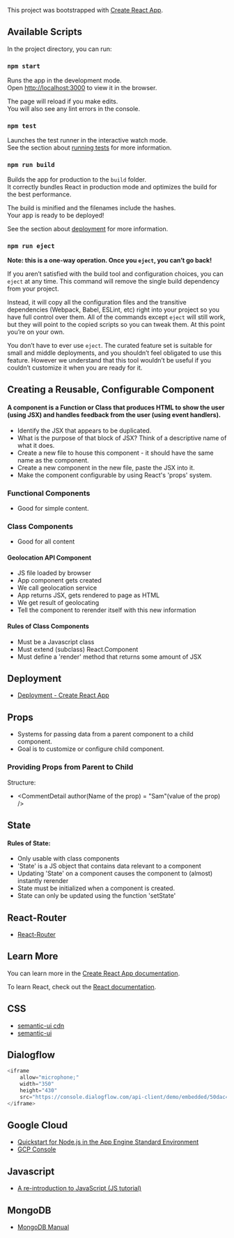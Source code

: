 This project was bootstrapped with [Create React App](https://github.com/facebook/create-react-app).

## Available Scripts

In the project directory, you can run:

### `npm start`

Runs the app in the development mode.<br>
Open [http://localhost:3000](http://localhost:3000) to view it in the browser.

The page will reload if you make edits.<br>
You will also see any lint errors in the console.

### `npm test`

Launches the test runner in the interactive watch mode.<br>
See the section about [running tests](https://facebook.github.io/create-react-app/docs/running-tests) for more information.

### `npm run build`

Builds the app for production to the `build` folder.<br>
It correctly bundles React in production mode and optimizes the build for the best performance.

The build is minified and the filenames include the hashes.<br>
Your app is ready to be deployed!

See the section about [deployment](https://facebook.github.io/create-react-app/docs/deployment) for more information.

### `npm run eject`

**Note: this is a one-way operation. Once you `eject`, you can’t go back!**

If you aren’t satisfied with the build tool and configuration choices, you can `eject` at any time. This command will remove the single build dependency from your project.

Instead, it will copy all the configuration files and the transitive dependencies (Webpack, Babel, ESLint, etc) right into your project so you have full control over them. All of the commands except `eject` will still work, but they will point to the copied scripts so you can tweak them. At this point you’re on your own.

You don’t have to ever use `eject`. The curated feature set is suitable for small and middle deployments, and you shouldn’t feel obligated to use this feature. However we understand that this tool wouldn’t be useful if you couldn’t customize it when you are ready for it.

## Creating a Reusable, Configurable Component
#### A component is a Function or Class that produces HTML to show the user (using JSX) and handles feedback from the user (using event handlers).
* Identify the JSX that appears to be duplicated.
* What is the purpose of that block of JSX? Think of a descriptive name of what it does.
* Create a new file to house this component - it should have the same name as the component.
* Create a new component in the new file, paste the JSX into it.
* Make the component configurable by using React's 'props' system.
### Functional Components
* Good for simple content.

### Class Components
* Good for all content

#### Geolocation API Component
* JS file loaded by browser
* App component gets created
* We call geolocation service
* App returns JSX, gets rendered to page as HTML
* We get result of geolocating
* Tell the component to rerender itself with this new information

#### Rules of Class Components
* Must be a Javascript class
* Must extend (subclass) React.Component
* Must define a 'render' method that returns some amount of JSX
## Deployment
* [Deployment - Create React App](https://facebook.github.io/create-react-app/docs/deployment#firebase-https-firebasegooglecom)

## Props
* Systems for passing data from a parent component to a child component.
* Goal is to customize or configure child component.
### Providing Props from Parent to Child
Structure:
* <CommentDetail author(Name of the prop) = "Sam"(value of the prop) />

## State
#### Rules of State:
* Only usable with class components
* 'State' is a JS object that contains data relevant to a component
* Updating 'State' on a component causes the component to (almost) instantly rerender
* State must be initialized when a component is created.
* State can only be updated using the function 'setState'

## React-Router
* [React-Router](https://reacttraining.com/react-router/web/example/basic)

## Learn More

You can learn more in the [Create React App documentation](https://facebook.github.io/create-react-app/docs/getting-started).

To learn React, check out the [React documentation](https://reactjs.org/).

## CSS
* [semantic-ui cdn](https://cdnjs.com/libraries/semantic-ui)
* [semantic-ui](https://semantic-ui.com/)

## Dialogflow
```javascript
<iframe
    allow="microphone;"
    width="350"
    height="430"
    src="https://console.dialogflow.com/api-client/demo/embedded/50dac474-17b9-4ee4-a46f-603e671b87d0">
</iframe>
```

## Google Cloud
* [Quickstart for Node.js in the App Engine Standard Environment](https://cloud.google.com/appengine/docs/standard/nodejs/quickstart?authuser=1)
* [GCP Console](https://console.cloud.google.com/appengine?project=reactapp&authuser=1&organizationId=935263147482)

## Javascript
* [A re-introduction to JavaScript (JS tutorial)](https://developer.mozilla.org/en-US/docs/Web/JavaScript/A_re-introduction_to_JavaScript)

## MongoDB
* [MongoDB Manual](https://docs.mongodb.com/manual/reference/mongo-shell/)
